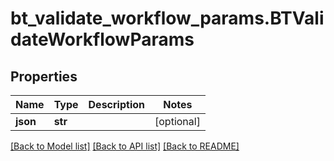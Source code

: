 # bt_validate_workflow_params.BTValidateWorkflowParams

## Properties
Name | Type | Description | Notes
------------ | ------------- | ------------- | -------------
**json** | **str** |  | [optional] 

[[Back to Model list]](../README.md#documentation-for-models) [[Back to API list]](../README.md#documentation-for-api-endpoints) [[Back to README]](../README.md)


